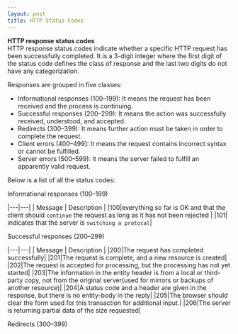 ```yaml
---
layout: post
title: HTTP Status Codes
---
```

**HTTP response status codes**<br>
HTTP response status codes indicate whether a specific HTTP request has been successfully completed. It is a 3-digit integer where the first digit of the status code defines the class of response and the last two digits do not have any categorization.

Responses are grouped in five classes:

- Informational responses (100–199): It means the request has been received and the process is continuing.
- Successful responses (200–299): It means the action was successfully received, understood, and accepted.
- Redirects (300–399): It means further action must be taken in order to complete the request.
- Client errors (400–499): It means the request contains incorrect syntax or cannot be fulfilled.
- Server errors (500–599): It means the server failed to fulfill an apparently valid request.

Below is a list of all the status codes:

 Informational responses (100–199)

 |---|---|
 | Message | Description |
 |100|everything so far is OK and that the client should `continue` the request as long as it has not been rejected |
 |101| indicates that the server is `switching a protocal`|
 
 Successful responses (200–299)

  |---|---|
 | Message | Description |
 |200|The request has completed successfully|
 |201|The request is complete, and a new resource is created|
 |202|The request is accepted for processing, but the processing has not yet started|
 |203|The information in the entity header is from a local or third-party copy, not from the original server(used for mirrors or backups of another resource)|
 |204|A status code and a header are given in the response, but there is no entity-body in the reply|
|205|The browser should clear the form used for this transaction for additional input.|
|206|The server is returning partial data of the size requested|

Redirects (300–399)

